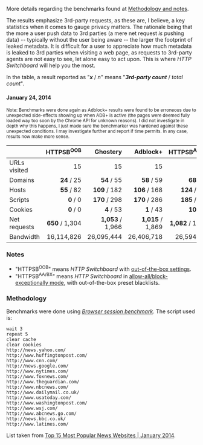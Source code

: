 More details regarding the benchmarks found at [Methodology and notes](/gorhill/httpswitchboard/wiki/Comparative-benchmarks-against-widely-used-blockers:-Methodology-and-notes).

The results emphasize 3rd-party requests, as these are, I believe, a key statistics when it comes to gauge privacy matters. The rationale being that the more a user push data to 3rd parties (a mere net request _is_ pushing data) -- typically without the user being aware -- the larger the footprint of leaked metadata. It is difficult for a user to appreciate how much metadata is leaked to 3rd parties when visiting a web page, as requests to 3rd-party agents are not easy to see, let alone easy to act upon. This is where _HTTP Switchboard_ will help you the most.

In the table, a result reported as "**_x_** / _n_" means "**_3rd-party count_** / _total count_".

#### January 24, 2014

<sup>Note: Benchmarks were done again as Adblock+ results were found to be erroneous due to unexpected side-effects showing up when ADB+ is active (the pages were deemed fully loaded way too soon by the Chrome API for unknown reasons). I did not investigate in depth why this happens, I just made sure the benchmarker was hardened against these unexpected conditions. I may investigate further and report if time permits. In any case, results now make more sense.</sup>

|               | HTTPSB<sup>OOB</sup> | Ghostery          | Adblock+          | HTTPSB<sup>AA/BX</sup> | Disconnect        | No blocker        |
| ------------- | -----------------:| -----------------:| -----------------:| -----------------:| -----------------:| -----------------:|
| URLs visited  |                15 |                15 |                15 |                15 |                15 |                15 |
| Domains       |       **24** / 25 |       **54** / 55 |       **58** / 59 |       **68** / 69 |       **92** / 93 |     **423** / 424 |
| Hosts         |       **55** / 82 |     **109** / 182 |     **106** / 168 |     **124** / 198 |     **160** / 242 |     **638** / 730 |
| Scripts       |         **0** / 0 |     **170** / 298 |     **170** / 286 |     **185** / 324 |     **237** / 391 |     **516** / 676 |
| Cookies       |         **0** / 0 |        **4** / 53 |        **1** / 43 |       **10** / 71 |       **13** / 77 |     **251** / 340 |
| Net requests  |   **650** / 1,304 | **1,053** / 1,966 | **1,015** / 1,869 | **1,082** / 1,985 | **1,110** / 2,143 | **2,171** / 3,172 |
| Bandwidth     |        16,114,826 |        26,095,444 |        26,406,718 |        26,594,165 |       27,388,244  |        30,381,427 |

### Notes
- "HTTPSB<sup>OOB</sup>" means *HTTP Switchboard* with [out-of-the-box settings](https://github.com/gorhill/httpswitchboard/wiki/How-to-use-HTTP-Switchboard:-Two-opposing-views#the-block-allallow-exceptionally-approach).
- "HTTPSB<sup>AA/BX</sup>" means *HTTP Switchboard* in [allow-all/block-exceptionally mode](/gorhill/httpswitchboard/wiki/How-to-use-HTTP-Switchboard:-Two-opposing-views#the-allow-allblock-exceptionally-approach), with out-of-the-box preset blacklists.

### Methodology
Benchmarks were done using [*Browser session benchmark*](https://github.com/gorhill/sessbench). The script used is:
```
wait 3
repeat 5
clear cache
clear cookies
http://news.yahoo.com/
http://www.huffingtonpost.com/
http://www.cnn.com/
http://news.google.com/
http://www.nytimes.com/
http://www.foxnews.com/
http://www.theguardian.com/
http://www.nbcnews.com/
http://www.dailymail.co.uk/
http://www.usatoday.com/
http://www.washingtonpost.com/
http://www.wsj.com/
http://www.abcnews.go.com/
http://news.bbc.co.uk/
http://www.latimes.com/
```

List taken from [Top 15 Most Popular News Websites | January 2014](http://www.ebizmba.com/articles/news-websites).